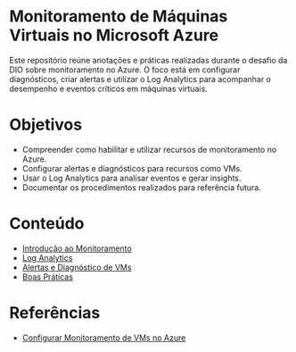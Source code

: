 # Monitoramento de Máquinas Virtuais no Microsoft Azure

Este repositório reúne anotações e práticas realizadas durante o desafio da DIO sobre monitoramento no Azure. O foco está em configurar diagnósticos, criar alertas e utilizar o Log Analytics para acompanhar o desempenho e eventos críticos em máquinas virtuais.

# Objetivos

- Compreender como habilitar e utilizar recursos de monitoramento no Azure.
- Configurar alertas e diagnósticos para recursos como VMs.
- Usar o Log Analytics para analisar eventos e gerar insights.
- Documentar os procedimentos realizados para referência futura.

# Conteúdo

- [Introdução ao Monitoramento](docs/introducao-monitoramento.md)
- [Log Analytics](docs/log-analytics.md)
- [Alertas e Diagnóstico de VMs](docs/alertas.md)
- [Boas Práticas](docs/boas-praticas.md)

# Referências

- [Configurar Monitoramento de VMs no Azure](https://learn.microsoft.com/pt-br/azure/azure-monitor/vm/monitor-virtual-machine)

